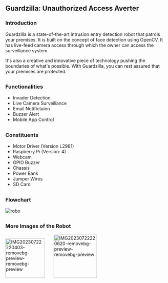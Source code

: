 <h2>Guardzilla: Unauthorized Access Averter</h2>
<h3>Introduction</h3>
Guardzilla is a state-of-the-art intrusion entry detection robot that patrols your premises. It is built on the concept of face detection using OpenCV. It has live-feed camera access through which the owner can access the surveillance system.
<p>It's also a creative and innovative piece of technology pushing the boundaries of what's possible. With Guardzilla, you can rest assured that your premises are protected.</p>

## <h3>Functionalities</h3>
<ul>
  <li>Invader Detection</li>
  <li>Live Camera Surveillance</li>
  <li>Email Notifictaion</li>
  <li>Buzzer Alert</li>
  <li>Mobile App Control</li>
</ul>

## <h3>Constituents</h3>
<ul>
  <li>Motor Driver (Version L2981)</li>
  <li>Raspberry Pi (Version: 4)</li>
  <li>Webcam</li>
  <li>GPIO Buzzer</li>
  <li>Chassis</li>
  <li>Power Bank</li>
  <li>Jumper Wires</li>
  <li>SD Card</li>
</ul>

## <h3>Flowchart</h3>
![robo](https://github.com/annapoorna-a-k/Guardzilla_Unauthorized-Access-Averter/assets/98168268/551c0c50-6391-48b1-a687-1a206cfa2b81)

## <h3>More Images of the Robot</h3>


<img width="123" alt="IMG20230722220403-removebg-preview-removebg-preview" src="https://github.com/annapoorna-a-k/Guardzilla_Unauthorized-Access-Averter/assets/98168268/59819453-d3ba-47c6-8725-eb1ee305eb3b">
&nbsp; &nbsp;
&nbsp;

<img width="135" alt="IMG20230722220620-removebg-preview-removebg-preview" src="https://github.com/annapoorna-a-k/Guardzilla_Unauthorized-Access-Averter/assets/98168268/8f18702f-891c-460f-8c7e-c8ab20aeea94">

